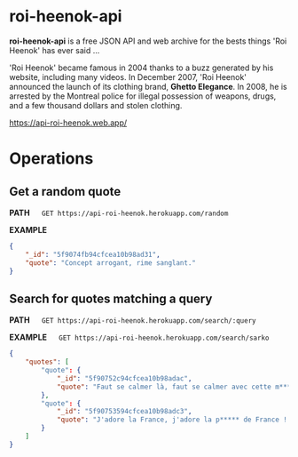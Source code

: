 roi-heenok-api
==============
**roi-heenok-api** is a free JSON API and web archive for the bests things 'Roi Heenok' has ever said ...

'Roi Heenok' became famous in 2004 thanks to a buzz generated by his website, including many videos. In December 2007, 'Roi Heenok' announced the launch of its clothing brand, **Ghetto Elegance**. In 2008, he is arrested by the Montreal police for illegal possession of weapons, drugs, and a few thousand dollars and stolen clothing.

https://api-roi-heenok.web.app/

Operations
==========

## Get a random quote

  **PATH**`   GET https://api-roi-heenok.herokuapp.com/random`

  **EXAMPLE**

```JSON
{
    "_id": "5f9074fb94cfcea10b98ad31",
    "quote": "Concept arrogant, rime sanglant."
}
```

## Search for quotes matching a query

  **PATH**`   GET https://api-roi-heenok.herokuapp.com/search/:query`

  **EXAMPLE**`   GET https://api-roi-heenok.herokuapp.com/search/sarko`

```JSON
{
    "quotes": [
        "quote": {
            "_id": "5f90752c94cfcea10b98adac",
            "quote": "Faut se calmer là, faut se calmer avec cette m****, sinon j'vais voter...Sarkozy!"
        },
        "quote": {
            "_id": "5f90753594cfcea10b98adc3",
            "quote": "J'adore la France, j'adore la p***** de France ! Vive Sarko !"
        }
    ]
}
```
